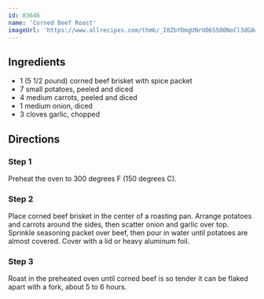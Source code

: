 ```yaml
---
id: 83646
name: 'Corned Beef Roast'
imageUrl: 'https://www.allrecipes.com/thmb/_I0ZbYDmgUNrUO6S500NoCl3dG8=/750x0/filters:no_upscale():max_bytes(150000):strip_icc():format(webp)/7918132-37d78f46517b4941bb4cad2989be2b2e.jpg'
---
```


## Ingredients
- 1 (5 1/2 pound) corned beef brisket with spice packet
- 7 small potatoes, peeled and diced
- 4 medium carrots, peeled and diced
- 1 medium onion, diced
- 3 cloves garlic, chopped

## Directions

### Step 1
Preheat the oven to 300 degrees F (150 degrees C).

### Step 2
Place corned beef brisket in the center of a roasting pan. Arrange potatoes and carrots around the sides, then scatter onion and garlic over top. Sprinkle seasoning packet over beef, then pour in water until potatoes are almost covered. Cover with a lid or heavy aluminum foil.

### Step 3
Roast in the preheated oven until corned beef is so tender it can be flaked apart with a fork, about 5 to 6 hours.

